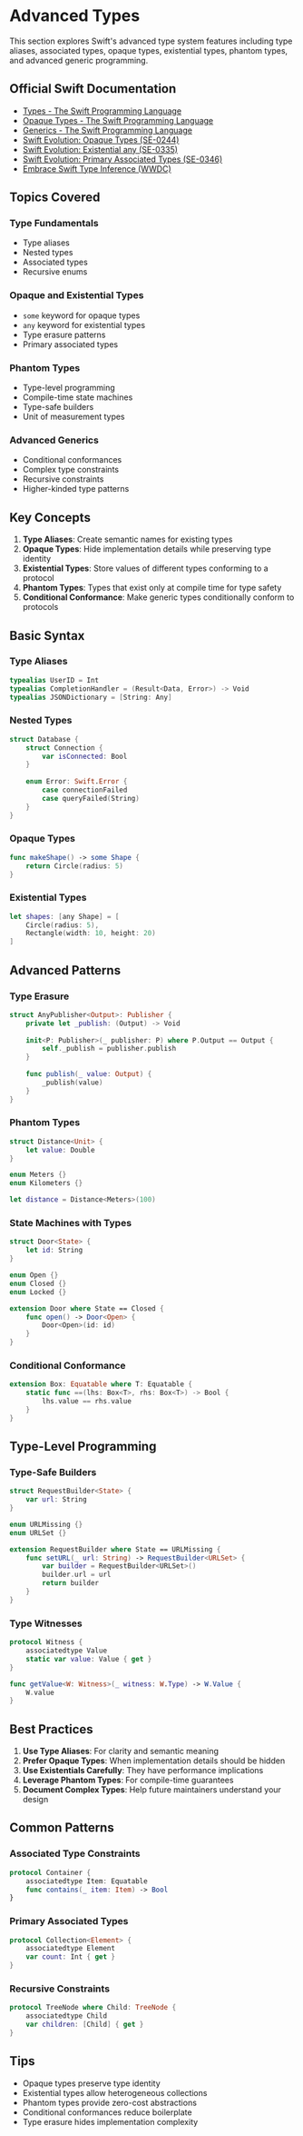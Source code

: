 # Advanced Types

This section explores Swift's advanced type system features including type aliases, associated types, opaque types, existential types, phantom types, and advanced generic programming.

## Official Swift Documentation
- [Types - The Swift Programming Language](https://docs.swift.org/swift-book/documentation/the-swift-programming-language/types)
- [Opaque Types - The Swift Programming Language](https://docs.swift.org/swift-book/documentation/the-swift-programming-language/opaquetypes)
- [Generics - The Swift Programming Language](https://docs.swift.org/swift-book/documentation/the-swift-programming-language/generics)
- [Swift Evolution: Opaque Types (SE-0244)](https://github.com/apple/swift-evolution/blob/main/proposals/0244-opaque-result-types.md)
- [Swift Evolution: Existential any (SE-0335)](https://github.com/apple/swift-evolution/blob/main/proposals/0335-existential-any.md)
- [Swift Evolution: Primary Associated Types (SE-0346)](https://github.com/apple/swift-evolution/blob/main/proposals/0346-light-weight-same-type-syntax.md)
- [Embrace Swift Type Inference (WWDC)](https://developer.apple.com/videos/play/wwdc2020/10165/)

## Topics Covered

### Type Fundamentals
- Type aliases
- Nested types
- Associated types
- Recursive enums

### Opaque and Existential Types
- `some` keyword for opaque types
- `any` keyword for existential types
- Type erasure patterns
- Primary associated types

### Phantom Types
- Type-level programming
- Compile-time state machines
- Type-safe builders
- Unit of measurement types

### Advanced Generics
- Conditional conformances
- Complex type constraints
- Recursive constraints
- Higher-kinded type patterns

## Key Concepts

1. **Type Aliases**: Create semantic names for existing types
2. **Opaque Types**: Hide implementation details while preserving type identity
3. **Existential Types**: Store values of different types conforming to a protocol
4. **Phantom Types**: Types that exist only at compile time for type safety
5. **Conditional Conformance**: Make generic types conditionally conform to protocols

## Basic Syntax

### Type Aliases
```swift
typealias UserID = Int
typealias CompletionHandler = (Result<Data, Error>) -> Void
typealias JSONDictionary = [String: Any]
```

### Nested Types
```swift
struct Database {
    struct Connection {
        var isConnected: Bool
    }
    
    enum Error: Swift.Error {
        case connectionFailed
        case queryFailed(String)
    }
}
```

### Opaque Types
```swift
func makeShape() -> some Shape {
    return Circle(radius: 5)
}
```

### Existential Types
```swift
let shapes: [any Shape] = [
    Circle(radius: 5),
    Rectangle(width: 10, height: 20)
]
```

## Advanced Patterns

### Type Erasure
```swift
struct AnyPublisher<Output>: Publisher {
    private let _publish: (Output) -> Void
    
    init<P: Publisher>(_ publisher: P) where P.Output == Output {
        self._publish = publisher.publish
    }
    
    func publish(_ value: Output) {
        _publish(value)
    }
}
```

### Phantom Types
```swift
struct Distance<Unit> {
    let value: Double
}

enum Meters {}
enum Kilometers {}

let distance = Distance<Meters>(100)
```

### State Machines with Types
```swift
struct Door<State> {
    let id: String
}

enum Open {}
enum Closed {}
enum Locked {}

extension Door where State == Closed {
    func open() -> Door<Open> {
        Door<Open>(id: id)
    }
}
```

### Conditional Conformance
```swift
extension Box: Equatable where T: Equatable {
    static func ==(lhs: Box<T>, rhs: Box<T>) -> Bool {
        lhs.value == rhs.value
    }
}
```

## Type-Level Programming

### Type-Safe Builders
```swift
struct RequestBuilder<State> {
    var url: String
}

enum URLMissing {}
enum URLSet {}

extension RequestBuilder where State == URLMissing {
    func setURL(_ url: String) -> RequestBuilder<URLSet> {
        var builder = RequestBuilder<URLSet>()
        builder.url = url
        return builder
    }
}
```

### Type Witnesses
```swift
protocol Witness {
    associatedtype Value
    static var value: Value { get }
}

func getValue<W: Witness>(_ witness: W.Type) -> W.Value {
    W.value
}
```

## Best Practices

1. **Use Type Aliases**: For clarity and semantic meaning
2. **Prefer Opaque Types**: When implementation details should be hidden
3. **Use Existentials Carefully**: They have performance implications
4. **Leverage Phantom Types**: For compile-time guarantees
5. **Document Complex Types**: Help future maintainers understand your design

## Common Patterns

### Associated Type Constraints
```swift
protocol Container {
    associatedtype Item: Equatable
    func contains(_ item: Item) -> Bool
}
```

### Primary Associated Types
```swift
protocol Collection<Element> {
    associatedtype Element
    var count: Int { get }
}
```

### Recursive Constraints
```swift
protocol TreeNode where Child: TreeNode {
    associatedtype Child
    var children: [Child] { get }
}
```

## Tips

- Opaque types preserve type identity
- Existential types allow heterogeneous collections
- Phantom types provide zero-cost abstractions
- Conditional conformances reduce boilerplate
- Type erasure hides implementation complexity